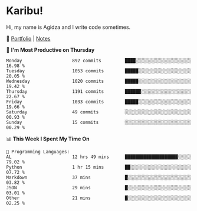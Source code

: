# Karibu!
Hi, my name is Agidza and I write code sometimes.

🫧 [Portfolio](https://lynnagidza.github.io/) | [Notes](https://medium.com/me/stories/public)

<!--START_SECTION:waka-->
📅 **I'm Most Productive on Thursday** 

```text
Monday                   892 commits         ████░░░░░░░░░░░░░░░░░░░░░   16.98 % 
Tuesday                  1053 commits        █████░░░░░░░░░░░░░░░░░░░░   20.05 % 
Wednesday                1020 commits        █████░░░░░░░░░░░░░░░░░░░░   19.42 % 
Thursday                 1191 commits        ██████░░░░░░░░░░░░░░░░░░░   22.67 % 
Friday                   1033 commits        █████░░░░░░░░░░░░░░░░░░░░   19.66 % 
Saturday                 49 commits          ░░░░░░░░░░░░░░░░░░░░░░░░░   00.93 % 
Sunday                   15 commits          ░░░░░░░░░░░░░░░░░░░░░░░░░   00.29 % 
```


📊 **This Week I Spent My Time On** 

```text
💬 Programming Languages: 
AL                       12 hrs 49 mins      ████████████████████░░░░░   79.02 % 
Python                   1 hr 15 mins        ██░░░░░░░░░░░░░░░░░░░░░░░   07.72 % 
Markdown                 37 mins             █░░░░░░░░░░░░░░░░░░░░░░░░   03.82 % 
JSON                     29 mins             █░░░░░░░░░░░░░░░░░░░░░░░░   03.01 % 
Other                    21 mins             █░░░░░░░░░░░░░░░░░░░░░░░░   02.25 % 
```


<!--END_SECTION:waka-->
<!--#### 💟 **Digital Swag**
[![@agidza's Holopin board](https://holopin.me/agidza)](https://holopin.io/@agidza)
